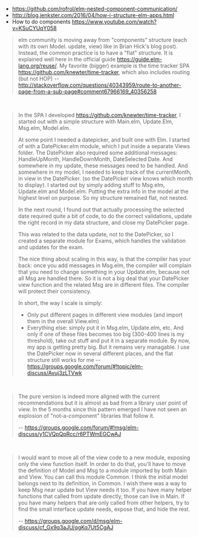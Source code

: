 - https://github.com/rofrol/elm-nested-component-communication/
- http://blog.jenkster.com/2016/04/how-i-structure-elm-apps.html
- How to do components https://www.youtube.com/watch?v=KSuCYUqY058

> elm community is moving away from "components" structure (each with its own Model. update, view) like in Brian Hick's blog post). Instead, the common practice is to have a "flat" structure. It is explained well here in the official guide https://guide.elm-lang.org/reuse/. My favorite (bigger) example is the time tracker SPA https://github.com/knewter/time-tracker, which also includes routing (but not HOP)
> -- http://stackoverflow.com/questions/40343959/route-to-another-page-from-a-sub-page#comment67966169_40356258

<br>

> In the SPA I developed https://github.com/knewter/time-tracker, I started out with a simple structure with Main.elm, Update.Elm, Msg.elm, Model.elm.
>
> At some point I needed a datepicker, and built one with Elm. I started of with a DatePicker.elm module, which I put inside a separate Views folder.
The DatePicker also required some additional messages: HandleUpMonth, HandleDownMonth, DateSelected Date. And somewhere in my update, these messages need to be handled. And somewhere in my model, I needed to keep track of the currentMonth, in view in the DatePicker. (so the DatePicker view knows which month to display).
I started out by simply adding stuff to Msg.elm, Update.elm and Model.elm.
Putting the extra info in the model at the highest level on purpose. So my structure remained flat, not nested.
>
> In the next round, I found out that actually processing the selected date required quite a bit of code, to do the correct validations, update the right record in my data structure, and close my DatePicker page.
>
> This was related to the data update, not to the DatePicker, so I created a separate module for Exams, which handles the validation and updates for the exam.
>
> The nice thing about scaling in this way, is that the compiler has your back: once you add messages in Msg.elm, the compiler will complain that you need to change something in your Update.elm, because not all Msg are handled there. So it is not a big deal that your DatePicker view function and the related Msg are in different files. The compiler will protect their consistency.
>
> In short, the way I scale is simply:
> - Only put different pages in different view modules (and import them in the overall View.elm)
> - Everything else: simply put it in Msg.elm, Update.elm, etc. And only if one of these files becomes too big (300-400 lines is my threshold), take out stuff and put it in a separate module.
> By now, my app is getting pretty big. But it remains very managable.
I use the DatePicker now in several different places, and the flat structure still works for me
> -- https://groups.google.com/forum/#!topic/elm-discuss/Avuj3zLTVwk

<br>

>The pure version is indeed more aligned with the current recommendations but it is almost as bad from a library user point of view.
In the 5 months since this pattern emerged I have not seen an explosion of "not-a-component" libraries that follow it.
>
>-- https://groups.google.com/forum/#!msg/elm-discuss/y1CVQpQpRcc/r6PTWmEGCwAJ

<br>

>I would want to move all of the view code to a new module, exposing only the view function itself. In order to do that, you'll have to move the definition of Model and Msg to a module imported by both Main and View. You can call this module Common. I think the initial model belongs next to its definition, in Common. I wish there was a way to keep Msg near update but View needs it too.
If you have many helper functions that called from update directly, those can live in Main. If you have many helpers that are only called from other helpers, try to find the small interface update needs, expose that, and hide the rest.
>
>-- https://groups.google.com/d/msg/elm-discuss/cf_Gx9q3aJU/qgKq7Ut5CgAJ
